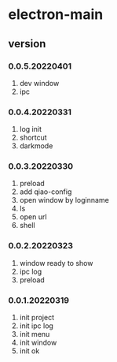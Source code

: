 # electron-main

## version
### 0.0.5.20220401
1. dev window
2. ipc 

### 0.0.4.20220331
1. log init
2. shortcut
3. darkmode

### 0.0.3.20220330
1. preload
2. add qiao-config
3. open window by loginname
4. ls
5. open url
6. shell

### 0.0.2.20220323
1. window ready to show
2. ipc log
3. preload

### 0.0.1.20220319
1. init project
2. init ipc log
3. init menu
4. init window
5. init ok
